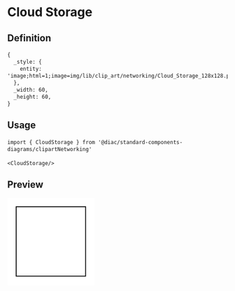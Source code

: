 # Cloud Storage

## Definition

```
{
  _style: { 
    entity: 'image;html=1;image=img/lib/clip_art/networking/Cloud_Storage_128x128.pngstrokeColor=none;',
  },
  _width: 60,
  _height: 60,
}
```

## Usage

```
import { CloudStorage } from '@diac/standard-components-diagrams/clipartNetworking'

<CloudStorage/>
```

## Preview

<img src="./cloud-storage.png" width="200"/>

